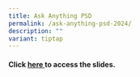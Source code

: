 ```yaml
---
title: Ask Anything PSD
permalink: /ask-anything-psd-2024/
description: ""
variant: tiptap
---
```

<h4>Click <a href="/files/PSD/2025/PSD_2025_For_School_Website.pdf" rel="noopener noreferrer nofollow" target="_blank">here </a>to access the slides.</h4>
<h4></h4>
<p></p>